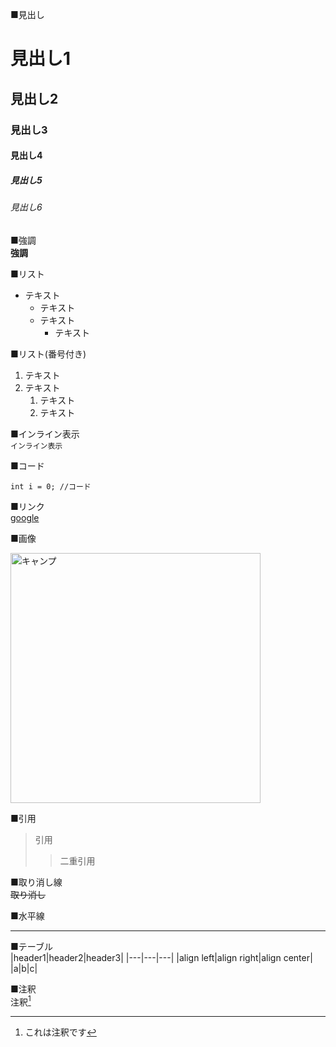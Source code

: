 ■見出し
# 見出し1
## 見出し2
### 見出し3
#### 見出し4
##### 見出し5
###### 見出し6

■強調  
**強調**

■リスト
* テキスト
    * テキスト
    * テキスト
        * テキスト


■リスト(番号付き)
1. テキスト    
2. テキスト    
    1. テキスト  
    3.  テキスト

■インライン表示  
`インライン表示`

■コード
```
int i = 0; //コード
```

■リンク  
[google](http://google.co.jp/)

■画像 

<img width="400" alt="キャンプ" src="https://scontent-nrt1-1.xx.fbcdn.net/v/t1.0-9/37635099_1733390616777783_8727572320853426176_o.jpg?_nc_cat=0&oh=8c141a4303a846ce1221fb24db9139b3&oe=5C300DBF">

■引用  
>引用  
>>二重引用  

■取り消し線  
~~取り消し~~

■水平線
***

■テーブル  
|header1|header2|header3|
|---|---|---|
|align left|align right|align center|
|a|b|c|

■注釈  
注釈[^1]

[^1]: これは注釈です
